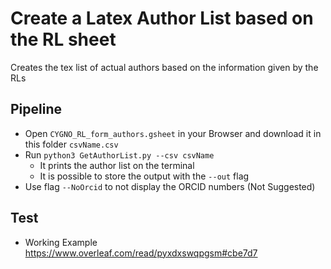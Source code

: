 # Create a Latex Author List based on the RL sheet

Creates the tex list of actual authors based on the information given by the RLs

## Pipeline

- Open `CYGNO_RL_form_authors.gsheet` in your Browser and download it in this folder `csvName.csv`
- Run `python3 GetAuthorList.py --csv csvName`
  - It prints the author list on the terminal
  - It is possible to store the output with the `--out` flag
- Use flag `--NoOrcid` to not display the ORCID numbers (Not Suggested)

## Test

- Working Example <https://www.overleaf.com/read/pyxdxswqpgsm#cbe7d7>
